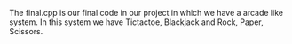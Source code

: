 The final.cpp is our final code in our project in which we have a arcade like system.
In this system we have Tictactoe, Blackjack and Rock, Paper, Scissors.
